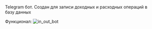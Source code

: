 Telegram бот. Создан для записи доходных и расходных операций в базу данных

Функционал:
![in_out_bot](https://github.com/AnnushkaSpilled/trueminer_bot/assets/114070497/baf5daab-a166-435e-bce4-345d16d9e99f)
